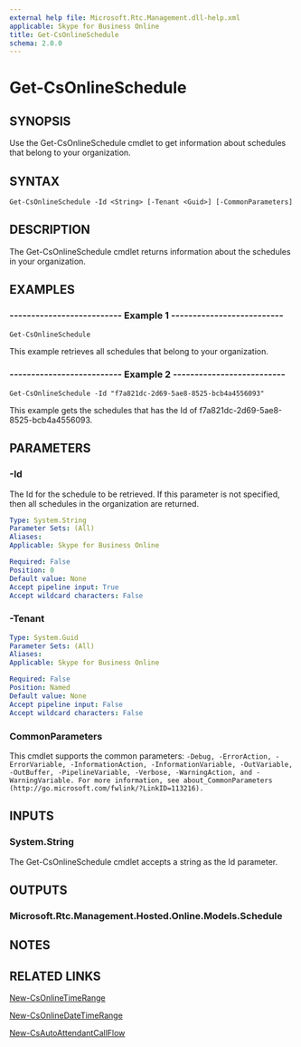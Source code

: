 ```yaml
---
external help file: Microsoft.Rtc.Management.dll-help.xml
applicable: Skype for Business Online
title: Get-CsOnlineSchedule
schema: 2.0.0
---
```


# Get-CsOnlineSchedule

## SYNOPSIS
Use the Get-CsOnlineSchedule cmdlet to get information about schedules that belong to your organization.

## SYNTAX

```
Get-CsOnlineSchedule -Id <String> [-Tenant <Guid>] [-CommonParameters]
```

## DESCRIPTION
The Get-CsOnlineSchedule cmdlet returns information about the schedules in your organization.

## EXAMPLES

### -------------------------- Example 1 --------------------------
```
Get-CsOnlineSchedule
```

This example retrieves all schedules that belong to your organization.

### -------------------------- Example 2 --------------------------
```
Get-CsOnlineSchedule -Id "f7a821dc-2d69-5ae8-8525-bcb4a4556093"
```

This example gets the schedules that has the Id of f7a821dc-2d69-5ae8-8525-bcb4a4556093.

## PARAMETERS

### -Id
The Id for the schedule to be retrieved. If this parameter is not specified, then all schedules in the organization are returned.

```yaml
Type: System.String
Parameter Sets: (All)
Aliases:
Applicable: Skype for Business Online

Required: False
Position: 0
Default value: None
Accept pipeline input: True
Accept wildcard characters: False
```

### -Tenant

```yaml
Type: System.Guid
Parameter Sets: (All)
Aliases:
Applicable: Skype for Business Online

Required: False
Position: Named
Default value: None
Accept pipeline input: False
Accept wildcard characters: False
```

### CommonParameters
This cmdlet supports the common parameters: `-Debug, -ErrorAction, -ErrorVariable, -InformationAction, -InformationVariable, -OutVariable, -OutBuffer, -PipelineVariable, -Verbose, -WarningAction, and -WarningVariable. For more information, see about_CommonParameters (http://go.microsoft.com/fwlink/?LinkID=113216).`

## INPUTS

### System.String
The Get-CsOnlineSchedule cmdlet accepts a string as the Id parameter.

## OUTPUTS

### Microsoft.Rtc.Management.Hosted.Online.Models.Schedule


## NOTES

## RELATED LINKS

[New-CsOnlineTimeRange](New-CsOnlineTimeRange.md)

[New-CsOnlineDateTimeRange](New-CsOnlineDateTimeRange.md)

[New-CsAutoAttendantCallFlow](New-CsAutoAttendantCallFlow.md)
